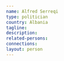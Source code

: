 ```yaml
---
name: Alfred Serreqi
type: politician
country: Albania
tagline:
description:
related-persons:
connections:
layout: person
---
```

